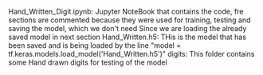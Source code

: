 Hand_Written_Digit.ipynb: Jupyter NoteBook that contains the code, fre sections are commented because they were used for training, testing and saving the model, which we don't need Since we are loading the already saved model in next section
Hand_Written.h5: THis is the model that has been saved and is being loaded by the line "model = tf.keras.models.load_model('Hand_Written.h5')"
digits: This folder contains some Hand drawn digits for testing of the model
